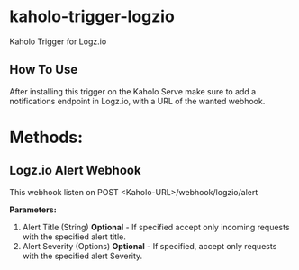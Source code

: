 # kaholo-trigger-logzio
Kaholo Trigger for Logz.io

## How To Use

After installing this trigger on the Kaholo Serve make sure to add a notifications endpoint in Logz.io,
with a URL of the wanted webhook.

# Methods:

## Logz.io Alert Webhook

This webhook listen on POST \<Kaholo-URL\>/webhook/logzio/alert

**Parameters:**

1) Alert Title (String) **Optional** - If specified accept only incoming requests with the specified alert title.
2) Alert Severity (Options) **Optional** -  If specified, accept only requests with the specified alert Severity.
